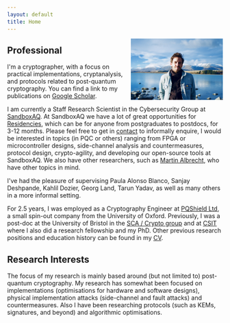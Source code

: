 ```yaml
---
layout: default
title: Home
---
```


<img align="right" src="files/DSCF5469.jpg" alt="drawing" style="width:215px; padding-left: 5px"/>

## Professional 

I'm a cryptographer, with a focus on practical implementations, cryptanalysis, and protocols related to post-quantum cryptography. 
You can find a link to my publications on [Google Scholar](https://scholar.google.co.uk/citations?user=LItUNn4AAAAJ&hl=en).

I am currently a Staff Research Scientist in the Cybersecurity Group at [SandboxAQ](https://www.sandboxaq.com/). At SandboxAQ we have a lot of great opportunities for [Residencies](https://www.sandboxaq.com/company/residencies), which can be for anyone from postgraduates to postdocs, for 3-12 months. Please feel free to get in [contact](https://jameshowe.eu/contact/) to informally enquire, I would be interested in topics (in PQC or others) ranging from FPGA or microcontroller designs, side-channel analysis and countermeasures, protocol design, crypto-agility, and developing our open-source tools at SandboxAQ. We also have other researchers, such as [Martin Albrecht](https://martinralbrecht.wordpress.com/2023/04/25/sandboxaq-internships/), who have other topics in mind.

I've had the pleasure of supervising Paula Alonso Blanco, Sanjay Deshpande, Kahlil Dozier, Georg Land, Tarun Yadav, as well as many others in a more informal setting.

For 2.5 years, I was employed as a Cryptography Engineer at [PQShield Ltd](https://dblp.org/pid/138/8975.html), a small spin-out company from the University of Oxford. Previously, I was a post-doc at the University of Bristol in the [SCA / Crypto group](https://github.com/sca-research) and at [CSIT](https://www.qub.ac.uk/ecit/CSIT/) where I also did a research fellowship and my PhD. Other previous research positions and education history can be found in my [CV](files/CV.pdf).

## Research Interests

The focus of my research is mainly based around (but not limited to) post-quantum cryptography. My research has somewhat been focused on implementations (optimisations for hardware and software designs), physical implementation attacks (side-channel and fault attacks) and countermeasures. Also I have been researching protocols (such as KEMs, signatures, and beyond) and algorithmic optimisations.

<!-- Global site tag (gtag.js) - Google Analytics -->
<script async src="https://www.googletagmanager.com/gtag/js?id=G-BHC370BLM5"></script>
<script>
  window.dataLayer = window.dataLayer || [];
  function gtag(){dataLayer.push(arguments);}
  gtag('js', new Date());

  gtag('config', 'G-BHC370BLM5');
</script>


<!-- Global site tag (gtag.js) - Google Analytics -->
<script async src="https://www.googletagmanager.com/gtag/js?id=G-DCEGWP83NC"></script>
<script>
  window.dataLayer = window.dataLayer || [];
  function gtag(){dataLayer.push(arguments);}
  gtag('js', new Date());

  gtag('config', 'G-DCEGWP83NC');
</script>
